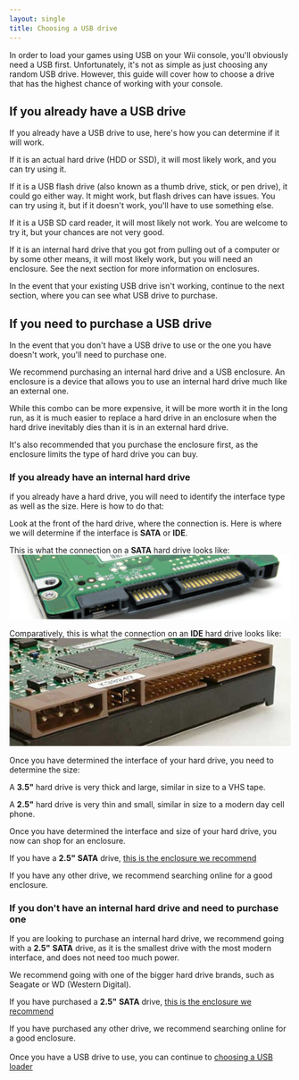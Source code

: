 ```yaml
---
layout: single
title: Choosing a USB drive
---
```

In order to load your games using USB on your Wii console, you'll obviously need a USB first. Unfortunately, it's not as simple as just choosing any random USB drive. However, this guide will cover how to choose a drive that has the highest chance of working with your console.

## If you already have a USB drive
If you already have a USB drive to use, here's how you can determine if it will work.

If it is an actual hard drive (HDD or SSD), it will most likely work, and you can try using it.

If it is a USB flash drive (also known as a thumb drive, stick, or pen drive), it could go either way. It might work, but flash drives can have issues. You can try using it, but if it doesn't work, you'll have to use something else.

If it is a USB SD card reader, it will most likely not work. You are welcome to try it, but your chances are not very good.

If it is an internal hard drive that you got from pulling out of a computer or by some other means, it will most likely work, but you will need an enclosure. See the next section for more information on enclosures.

In the event that your existing USB drive isn't working, continue to the next section, where you can see what USB drive to purchase.

## If you need to purchase a USB drive
In the event that you don't have a USB drive to use or the one you have doesn't work, you'll need to purchase one.

We recommend purchasing an internal hard drive and a USB enclosure. An enclosure is a device that allows you to use an internal hard drive much like an external one.

While this combo can be more expensive, it will be more worth it in the long run, as it is much easier to replace a hard drive in an enclosure when the hard drive inevitably dies than it is in an external hard drive.

It's also recommended that you purchase the enclosure first, as the enclosure limits the type of hard drive you can buy.

### If you already have an internal hard drive
if you already have a hard drive, you will need to identify the interface type as well as the size. Here is how to do that:

Look at the front of the hard drive, where the connection is. Here is where we will determine if the interface is **SATA** or **IDE**.

This is what the connection on a **SATA** hard drive looks like:
<img src="/images/sataconnection.png" alt="SATA connection" />

Comparatively, this is what the connection on an **IDE** hard drive looks like:
<img src="/images/ideconnection.png" alt="IDE connection" />

Once you have determined the interface of your hard drive, you need to determine the size:

A **3.5"** hard drive is very thick and large, similar in size to a VHS tape.

A **2.5"** hard drive is very thin and small, similar in size to a modern day cell phone.

Once you have determined the interface and size of your hard drive, you now can shop for an enclosure.

If you have a **2.5"** **SATA** drive, [this is the enclosure we recommend](https://www.amazon.com/Sabrent-Tool-free-Enclosure-Optimized-EC-UASP/dp/B00OJ3UJ2S)

If you have any other drive, we recommend searching online for a good enclosure.

### If you don't have an internal hard drive and need to purchase one
If you are looking to purchase an internal hard drive, we recommend going with a **2.5"** **SATA** drive, as it is the smallest drive with the most modern interface, and does not need too much power.

We recommend going with one of the bigger hard drive brands, such as Seagate or WD (Western Digital).

If you have purchased a **2.5"** **SATA** drive, [this is the enclosure we recommend](https://www.amazon.com/Sabrent-Tool-free-Enclosure-Optimized-EC-UASP/dp/B00OJ3UJ2S)

If you have purchased any other drive, we recommend searching online for a good enclosure.<br/>
<br/>
Once you have a USB drive to use, you can continue to [choosing a USB loader](/wiiusbloaderselection)